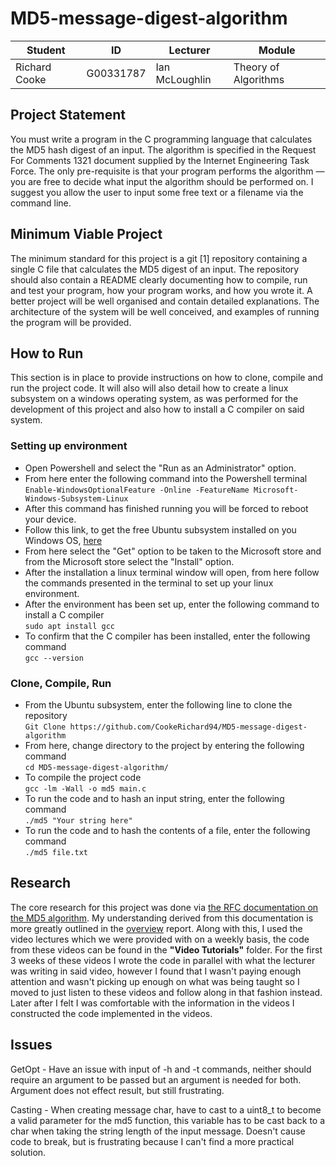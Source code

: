 # MD5-message-digest-algorithm

|  Student | ID  | Lecturer   | Module  |
|---|---|---|---|
|  Richard Cooke | G00331787  | Ian McLoughlin  | Theory of Algorithms  | 

## Project Statement
You must write a program in the C programming language that calculates
the MD5 hash digest of an input. The algorithm is specified in the Request
For Comments 1321 document supplied by the Internet Engineering Task
Force. The only pre-requisite is that your program performs the algorithm
— you are free to decide what input the algorithm should be performed on.
I suggest you allow the user to input some free text or a filename via the
command line.

## Minimum Viable Project
The minimum standard for this project is a git [1] repository containing a
single C file that calculates the MD5 digest of an input. The repository
should also contain a README clearly documenting how to compile, run
and test your program, how your program works, and how you wrote it.
A better project will be well organised and contain detailed explanations.
The architecture of the system will be well conceived, and examples of running the program will be provided.

## How to Run

This section is in place to provide instructions on how to clone, compile and run the project code. It will also will also detail how to create a linux subsystem on a windows operating system, as was performed for the development of this project and also how to install a C compiler on said system.

### Setting up environment  
* Open Powershell and select the "Run as an Administrator" option.
* From here enter the following command into the Powershell terminal  
```Enable-WindowsOptionalFeature -Online -FeatureName Microsoft-Windows-Subsystem-Linux```
* After this command has finished running you will be forced to reboot your device.
* Follow this link, to get the free Ubuntu subsystem installed on you Windows OS, [here](https://www.microsoft.com/en-ie/p/ubuntu-2004-lts/9n6svws3rx71?activetab=pivot:overviewtab)
* From here select the "Get" option to be taken to the Microsoft store and from the Microsoft store select the "Install" option.
* After the installation a linux terminal window will open, from here follow the commands presented in the terminal to set up your linux environment.
* After the environment has been set up, enter the following command to install a C compiler  
``` sudo apt install gcc ```  
* To confirm that the C compiler has been installed, enter the following command  
``` gcc --version ```
  
### Clone, Compile, Run
* From the Ubuntu subsystem, enter the following line to clone the repository  
``` Git Clone https://github.com/CookeRichard94/MD5-message-digest-algorithm ```
* From here, change directory to the project by entering the following command  
``` cd MD5-message-digest-algorithm/ ```
* To compile the project code  
``` gcc -lm -Wall -o md5 main.c ```
* To run the code and to hash an input string, enter the following command   
``` ./md5 "Your string here" ```
* To run the code and to hash the contents of a file, enter the following command  
``` ./md5 file.txt ```
  
## Research
The core research for this project was done via [the RFC documentation on the MD5 algorithm](https://www.ietf.org/rfc/rfc1321.txt). My understanding derived from this documentation is more greatly outlined in the [overview](overview.md) report. Along with this, I used the video lectures which we were provided with on a weekly basis, the code from these videos can be found in the **"Video Tutorials"** folder. For the first 3 weeks of these videos I wrote the code in parallel with what the lecturer was writing in said video, however I found that I wasn't paying enough attention and wasn't picking up enough on what was being taught so I moved to just listen to these videos and follow along in that fashion instead. Later after I felt I was comfortable with the information in the videos I constructed the code implemented in the videos.

## Issues  
GetOpt - Have an issue with input of -h and -t commands, neither should require an argument to be passed but an argument is needed for both. Argument does not effect result, but still frustrating.  
   
Casting - When creating message char, have to cast to a uint8_t to become a valid parameter for the md5 function, this variable has to be cast back to a char when taking the string length of the input message. Doesn't cause code to break, but is frustrating because I can't find a more practical solution.


